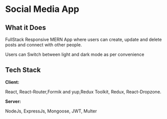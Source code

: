 # Social Media App

## What it Does

FullStack Responsive MERN App where users can create, update and delete posts and connect with other people.

Users can Switch between light and dark mode as per convenience


## Tech Stack

**Client:** 

React, React-Router,Formik and yup,Redux Toolkit, Redux, React-Dropzone.

**Server:**

 NodeJs, ExpressJs, Mongoose, JWT, Multer

